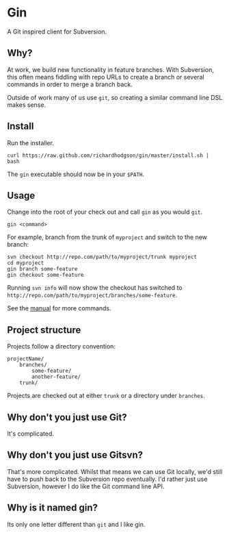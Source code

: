 # Gin

A Git inspired client for Subversion.

## Why?

At work, we build new functionality in feature branches. With Subversion, this often means fiddling with repo URLs to create a branch or several commands in order to merge a branch back.

Outside of work many of us use `git`, so creating a similar command line DSL makes sense.

## Install

Run the installer.

    curl https://raw.github.com/richardhodgson/gin/master/install.sh | bash

The `gin` executable should now be in your `$PATH`.

## Usage

Change into the root of your check out and call `gin` as you would `git`.

    gin <command>

For example, branch from the trunk of `myproject` and switch to the new branch:

    svn checkout http://repo.com/path/to/myproject/trunk myproject
    cd myproject
    gin branch some-feature
    gin checkout some-feature

Running `svn info` will now show the checkout has switched to `http://repo.com/path/to/myproject/branches/some-feature`.

See the [manual](https://github.com/richardhodgson/gin/blob/master/MANUAL.md#gin---a-git-inspired-client-for-subversion) for more commands.

## Project structure

Projects follow a directory convention:

    projectName/
        branches/
            some-feature/
            another-feature/
        trunk/

Projects are checked out at either `trunk` or a directory under `branches`.

## Why don't you just use Git?

It's complicated.

## Why don't you just use Gitsvn?

That's more complicated. Whilst that means we can use Git locally, we'd still have to push back to the Subversion repo eventually. I'd rather just use Subversion, however I do like the Git command line API.

## Why is it named gin?

Its only one letter different than `git` and I like gin.



